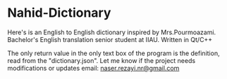 # Nahid-Dictionary

Here's is an English to English dictionary inspired by Mrs.Pourmoazami.
Bachelor's English translation senior student at IIAU.
Written in Qt/C++

The only return value in the only text box of the program is the definition,
read from the "dictionary.json".
Let me know if the project needs modifications or updates
email: naser.rezayi.nr@gmail.com
